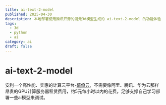 ```yaml
---
title: ai-text-2-model
published: 2025-04-30
description: 本地部署使用腾讯开源的混元3d模型生成的 ai-text-2-model 的功能体验
tags:
  - 3d
  - python
  - ai
category: ai
draft: false
---
```


# ai-text-2-model

安利一个高性能、实惠的计算云平台-[幕僚云](https://www.muliao.com/computed)，不需要像阿里、腾讯、华为云那样昂贵的GPU计算服务器租赁费用，约5元每小时以内的花费，足够支撑自己学习部署一些ai模型来调试。